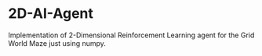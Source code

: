 # 2D-AI-Agent
Implementation of 2-Dimensional Reinforcement Learning agent for the Grid World Maze just using numpy. 
